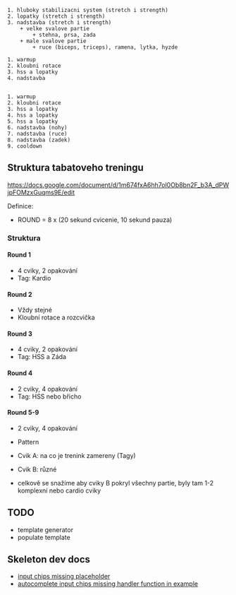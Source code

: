     1. hluboky stabilizacni system (stretch i strength)
    2. lopatky (stretch i strength)
    3. nadstavba (stretch i strength)
        + velke svalove partie
            + stehna, prsa, zada
        + male svalove partie
            + ruce (biceps, triceps), ramena, lytka, hyzde

    1. warmup
    2. kloubni rotace
    3. hss a lopatky
    4. nadstavba


    1. warmup
    2. kloubni rotace
    3. hss a lopatky
    4. hss a lopatky
    5. hss a lopatky
    6. nadstavba (nohy)
    7. nadstavba (ruce)
    8. nadstavba (zadek)
    9. cooldown

## Struktura tabatoveho treningu

https://docs.google.com/document/d/1m674fxA6hh7ol0Ob8bn2F_b3A_dPWjpFOMzxGuqms9E/edit

Definice:

- ROUND = 8 x (20 sekund cvicenie, 10 sekund pauza)

### Struktura

#### Round 1

- 4 cviky, 2 opakování
- Tag: Kardio

#### Round 2

- Vždy stejné
- Kloubní rotace a rozcvička

#### Round 3

- 4 cviky, 2 opakování
- Tag: HSS a Záda

#### Round 4

- 2 cviky, 4 opakování
- Tag: HSS nebo břicho

#### Round 5-9

- 2 cviky, 4 opakování
- Pattern
- Cvik A: na co je trenink zamereny (Tagy)
- Cvik B: různé

- celkově se snažíme aby cviky B pokryl všechny partie, byly tam 1-2 komplexní nebo cardio cviky

## TODO

- template generator
- populate template

## Skeleton dev docs

- [input chips missing placeholder](https://www.skeleton.dev/components/input-chips)
- [autocomplete input chips missing handler function in example](https://www.skeleton.dev/components/autocomplete)
